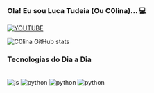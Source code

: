 ### Ola! Eu sou Luca Tudeia (Ou C0lina)... 💻

[![YOUTUBE](https://img.shields.io/badge/YouTube-FF0000?style=for-the-badge&logo=youtube&logoColor=white)](https://www.youtube.com/@PsYDuCKdev)


![C0lina GitHub stats](https://github-readme-stats.vercel.app/api?username=C0lina&show_icons=true&theme=dracula)

### Tecnologias do Dia a Dia

<div style="display: inline_block"><br/>
  <img align="center" alt="js" src="https://img.shields.io/badge/JavaScript-F7DF1E?style=for-the-badge&logo=javascript&logoColor=black">
  <img align="center" alt="python" src="https://img.shields.io/badge/Python-3776AB?style=for-the-badge&logo=python&logoColor=white">
  <img align="center" alt="python" src="https://img.shields.io/badge/HTML-239120?style=for-the-badge&logo=html5&logoColor=white">
  <img align="center" alt="python" src="https://img.shields.io/badge/CSS-239120?&style=for-the-badge&logo=css3&logoColor=white">
</div>
